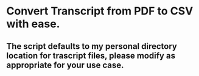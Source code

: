 # Convert Transcript from PDF to CSV with ease.

## The script defaults to my personal directory location for trascript files, please modify as appropriate for your use case.
